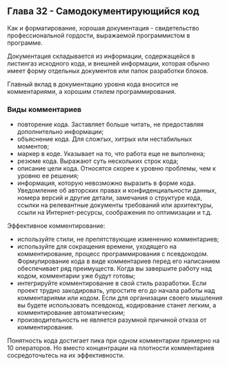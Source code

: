 ## Глава 32 - Самодокументирующийся код

Как и форматирование, хорошая документация - свидетельство профессиональной гордости, выражаемой программистом в программе.

Документация складывается из информации, содержащейся в листингаз исходного кода, и внешней информации, которая обычно имеет форму отдельных документов или папок разработки блоков.

Главный вклад в документацию уровня кода вносится не комментариями, а хорошим стилем программирования.
### Виды комментариев
- повторение кода. Заставляет больше читать, не предоставляя дополнительно информации;
- объяснение кода. Для сложгых, хитрых или нестабильных моментов;
- маркер в коде. Указывает на то, что работа еще не выполнена;
- резюме кода. Выражают суть нескольких строк кода;
- описание цели кода. Относятся скорее к уровню проблемы, чем к уровню ее решения;
- информация, которую невозможно выразить в форме кода. Уведомление об авторских правах и конфиденциальности данных, номера версий и другие детали, замечания о структуре кода, ссылки на релевантные документы требований или архитектуры, ссыли на Интернет-ресурсы, соображения по оптимизации и т.д.

Эффективное комментирование:
- используйте стили, не препятствующие изменению комментариев;
- используйте для сокращения времени, уходящего на комментирование, процесс программирования с псевдокодом. Формулирование кода в виде комментариев перед его написанием обеспечивает ряд преимуществ. Когда вы завершите работу над кодом, комментарии уже будут готовы;
- интегрируйте комментирование в свой стиль разработки. Если проект трудно закодировать, упростите его до начала работы над комментариями или кодом. Если для организации своего мышления вы будете использовать псевдокод, кодирование станет легким, а комментирование автоматическим;
- производительность не является разумной причиной отказа от комментирования.

Понятность кода достигает пика при одном комментарии примерно на 10 операторов. Но вместо концентрации на плотности комментариев сосредоточьтесь на их эффективности.